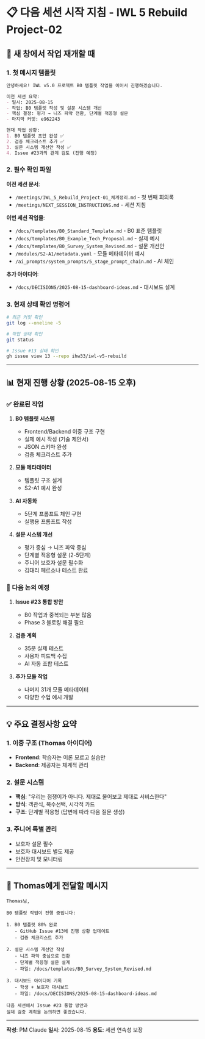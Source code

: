 # 📋 다음 세션 시작 지침 - IWL 5 Rebuild Project-02

## 🎯 새 창에서 작업 재개할 때

### 1. 첫 메시지 템플릿
```markdown
안녕하세요! IWL v5.0 프로젝트 B0 템플릿 작업을 이어서 진행하겠습니다.

이전 세션 요약:
- 일시: 2025-08-15 
- 작업: B0 템플릿 작성 및 설문 시스템 개선
- 핵심 결정: 평가 → 니즈 파악 전환, 단계별 적응형 설문
- 마지막 커밋: e962243

현재 작업 상황:
1. B0 템플릿 초안 완성 ✅
2. 검증 체크리스트 추가 ✅
3. 설문 시스템 개선안 작성 ✅
4. Issue #23과의 관계 검토 (진행 예정)
```

### 2. 필수 확인 파일
**이전 세션 문서**:
- `/meetings/IWL_5_Rebuild_Project-01_체계정리.md` - 첫 번째 회의록
- `/meetings/NEXT_SESSION_INSTRUCTIONS.md` - 세션 지침

**이번 세션 작업물**:
- `/docs/templates/B0_Standard_Template.md` - B0 표준 템플릿
- `/docs/templates/B0_Example_Tech_Proposal.md` - 실제 예시
- `/docs/templates/B0_Survey_System_Revised.md` - 설문 개선안
- `/modules/S2-A1/metadata.yaml` - 모듈 메타데이터 예시
- `/ai_prompts/system_prompts/5_stage_prompt_chain.md` - AI 체인

**추가 아이디어**:
- `/docs/DECISIONS/2025-08-15-dashboard-ideas.md` - 대시보드 설계

### 3. 현재 상태 확인 명령어
```bash
# 최근 커밋 확인
git log --oneline -5

# 작업 상태 확인
git status

# Issue #13 상태 확인
gh issue view 13 --repo ihw33/iwl-v5-rebuild
```

---

## 📊 현재 진행 상황 (2025-08-15 오후)

### ✅ 완료된 작업
1. **B0 템플릿 시스템**
   - Frontend/Backend 이중 구조 구현
   - 실제 예시 작성 (기술 제안서)
   - JSON 스키마 완성
   - 검증 체크리스트 추가

2. **모듈 메타데이터**
   - 템플릿 구조 설계
   - S2-A1 예시 완성

3. **AI 자동화**
   - 5단계 프롬프트 체인 구현
   - 실행용 프롬프트 작성

4. **설문 시스템 개선**
   - 평가 중심 → 니즈 파악 중심
   - 단계별 적응형 설문 (2-5단계)
   - 주니어 보호자 설문 필수화
   - 김대리 페르소나 테스트 완료

### 🔄 다음 논의 예정
1. **Issue #23 통합 방안**
   - B0 작업과 중복되는 부분 많음
   - Phase 3 블로킹 해결 필요

2. **검증 계획**
   - 35분 실제 테스트
   - 사용자 피드백 수집
   - AI 자동 조합 테스트

3. **추가 모듈 작업**
   - 나머지 31개 모듈 메타데이터
   - 다양한 수업 예시 개발

---

## 💡 주요 결정사항 요약

### 1. 이중 구조 (Thomas 아이디어)
- **Frontend**: 학습자는 이론 모르고 실습만
- **Backend**: 제공자는 체계적 관리

### 2. 설문 시스템
- **핵심**: "우리는 점쟁이가 아니다. 제대로 물어보고 제대로 서비스한다"
- **방식**: 객관식, 복수선택, 시각적 카드
- **구조**: 단계별 적응형 (답변에 따라 다음 질문 생성)

### 3. 주니어 특별 관리
- 보호자 설문 필수
- 보호자 대시보드 별도 제공
- 안전장치 및 모니터링

---

## 📝 Thomas에게 전달할 메시지

```
Thomas님,

B0 템플릿 작업이 진행 중입니다:

1. B0 템플릿 80% 완료
   - GitHub Issue #13에 진행 상황 업데이트
   - 검증 체크리스트 추가

2. 설문 시스템 개선안 작성
   - 니즈 파악 중심으로 전환
   - 단계별 적응형 설문 설계
   - 파일: /docs/templates/B0_Survey_System_Revised.md

3. 대시보드 아이디어 기록
   - 학생 + 보호자 대시보드
   - 파일: /docs/DECISIONS/2025-08-15-dashboard-ideas.md

다음 세션에서 Issue #23 통합 방안과 
실제 검증 계획을 논의하면 좋겠습니다.
```

---

**작성**: PM Claude
**일시**: 2025-08-15
**용도**: 세션 연속성 보장
